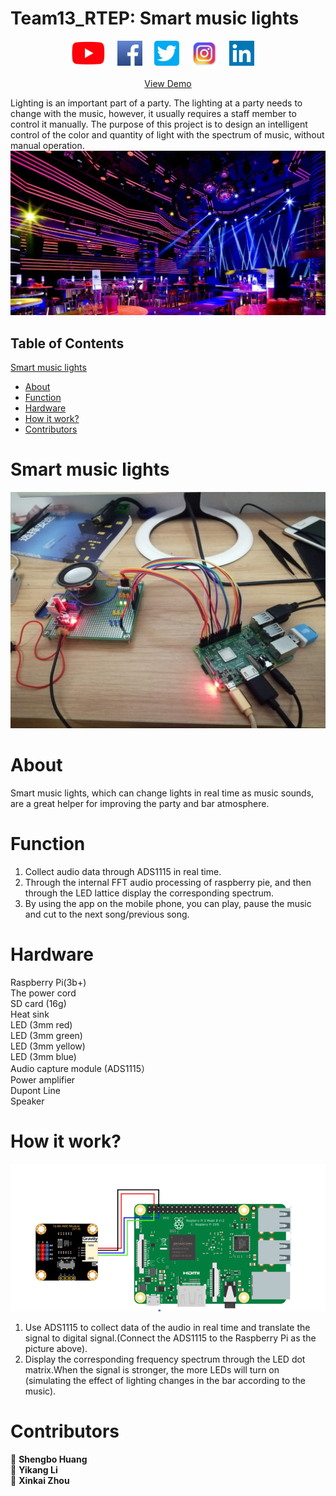 # Team13_RTEP: Smart music lights 
 
 <p align="center">
    <a href="www.baidu.com"><img height=40 src="https://github.com/Be-somebode/Smart-Speaker/blob/main/image/YouTube.jpg"></img></a>&nbsp;&nbsp;&nbsp;&nbsp;
    <a href=""><img height=40 src="https://github.com/Be-somebode/Smart-Speaker/blob/main/image/Facebook.jpg"></img></a>&nbsp;&nbsp;&nbsp;&nbsp;
    <a href=""><img height=40 src="https://github.com/Be-somebode/Smart-Speaker/blob/main/image/Twitter.jpg"></img></a>&nbsp;&nbsp;&nbsp;&nbsp;
    <a href=""><img height=40 src="https://github.com/Be-somebode/Smart-Speaker/blob/main/image/Instagram.jpg"></img></a>&nbsp;&nbsp;&nbsp;&nbsp;
    <a href=""><img height=40 src="https://github.com/Be-somebode/Smart-Speaker/blob/main/image/LinkedIn.jpg"></img></a>&nbsp;&nbsp;&nbsp;&nbsp;
    <br />
    <br />
    <a href="">View Demo</a>
  </p>
</div>

Lighting is an important part of a party. The lighting at a party needs to change with the music, however, it usually requires a staff member to control it manually.
The purpose of this project is to design an intelligent control of the color and quantity of light with the spectrum of music, without manual operation.
![image](https://github.com/Be-somebode/Smart-Speaker/blob/main/image/2.jpg)
## Table of Contents
[Smart music lights](#smart_music_lights)
  * [About](#about)
  * [Function](#function)
  * [Hardware](#hardware)
  * [How it work?](#how_it_work)
  * [Contributors](#contributors)
 
# Smart music lights <a name="smart_music_lights"></a>
![image](https://github.com/Be-somebode/Smart-Speaker/blob/main/image/1.png)
# About <a name="about"></a>
Smart music lights, which can change lights in real time as music sounds, are a great helper for improving the party and bar atmosphere.
# Function <a name="function"></a>
1. Collect audio data through ADS1115 in real time.
2. Through the internal FFT audio processing of raspberry pie, and then through the LED lattice display the corresponding spectrum.
3. By using the app on the mobile phone, you can play, pause the music and cut to the next song/previous song. 
# Hardware <a name="hardware"></a>
Raspberry Pi(3b+)  
The power cord  
SD card	(16g)  
Heat sink  
LED	(3mm red)  
LED (3mm green)  
LED	(3mm yellow)  
LED	(3mm blue)  
Audio capture module (ADS1115）  
Power amplifier  	 
Dupont Line  	
Speaker  	 
# How it work? <a name="how_it_work"></a>
![image](https://github.com/Be-somebode/Smart-Speaker/blob/main/image/3.png)
1. Use ADS1115 to collect data of the audio in real time and translate the signal to digital signal.(Connect the ADS1115 to the Raspberry Pi as the picture above).
2. Display the corresponding frequency spectrum through the LED dot matrix.When the signal is stronger, the more LEDs will turn on (simulating the effect of lighting changes in the bar according to the music).
# Contributors <a name="contributors"></a>
👤 **Shengbo Huang**  
👤 **Yikang Li**  
👤 **Xinkai Zhou**  
